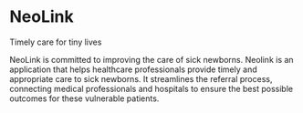 # NeoLink
Timely care for tiny lives

NeoLink is committed to improving the care of sick newborns.
Neolink is an application that helps healthcare professionals provide timely and appropriate care to sick newborns. It streamlines the referral process, connecting medical professionals and hospitals to ensure the best possible outcomes for these vulnerable patients.



